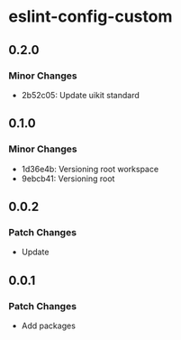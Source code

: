 # eslint-config-custom

## 0.2.0

### Minor Changes

- 2b52c05: Update uikit standard

## 0.1.0

### Minor Changes

- 1d36e4b: Versioning root workspace
- 9ebcb41: Versioning root

## 0.0.2

### Patch Changes

- Update

## 0.0.1

### Patch Changes

- Add packages
